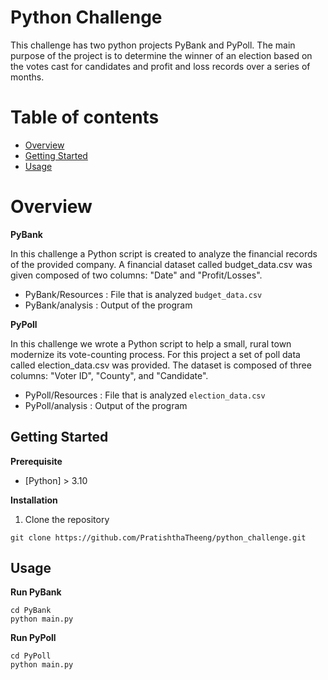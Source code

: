 # Python Challenge

This challenge has two python projects PyBank and PyPoll. The main purpose of the project is to determine the winner of an election based on the votes cast for candidates and profit and loss records over a series of months.


# Table of contents

 -  [Overview](#overview)
-   [Getting Started](#getting-started)
 -   [Usage](#usage)
 

# Overview

**PyBank**

In this challenge a Python script is created to analyze the financial records of the provided company. A financial dataset called budget_data.csv was given composed of two columns: "Date" and "Profit/Losses".

- PyBank/Resources : File that is analyzed `budget_data.csv`
- PyBank/analysis : Output of the program

**PyPoll**

In this challenge we wrote a Python script to help a small, rural town modernize its vote-counting process. For this project a set of poll data called election_data.csv was provided. The dataset is composed of three columns: "Voter ID", "County", and "Candidate".

- PyPoll/Resources : File that is analyzed `election_data.csv`
- PyPoll/analysis : Output of the program

## Getting Started

**Prerequisite**

- [Python] > 3.10

**Installation**

1. Clone the repository

```
git clone https://github.com/PratishthaTheeng/python_challenge.git
```

## Usage

**Run PyBank**

```
cd PyBank
python main.py
``` 

**Run PyPoll**

```
cd PyPoll
python main.py
```
